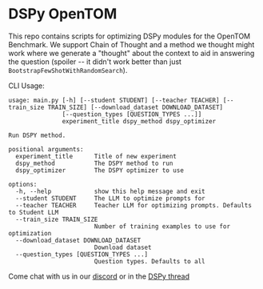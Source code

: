 # DSPy OpenTOM

This repo contains scripts for optimizing DSPy modules for the OpenTOM Benchmark. We support Chain of Thought and a method we thought might work where we generate a "thought" about the context to aid in answering the question (spoiler -- it didn't work better than just `BootstrapFewShotWithRandomSearch`).

CLI Usage: 
```
usage: main.py [-h] [--student STUDENT] [--teacher TEACHER] [--train_size TRAIN_SIZE] [--download_dataset DOWNLOAD_DATASET]
               [--question_types [QUESTION_TYPES ...]]
               experiment_title dspy_method dspy_optimizer

Run DSPY method.

positional arguments:
  experiment_title      Title of new experiment
  dspy_method           The DSPY method to run
  dspy_optimizer        The DSPY optimizer to use

options:
  -h, --help            show this help message and exit
  --student STUDENT     The LLM to optimize prompts for
  --teacher TEACHER     Teacher LLM for optimizing prompts. Defaults to Student LLM
  --train_size TRAIN_SIZE
                        Number of training examples to use for optimization
  --download_dataset DOWNLOAD_DATASET
                        Download dataset
  --question_types [QUESTION_TYPES ...]
                        Question types. Defaults to all
```

Come chat with us in our [discord](https://discorg.gg/plasticlabs) or in the [DSPy thread]()